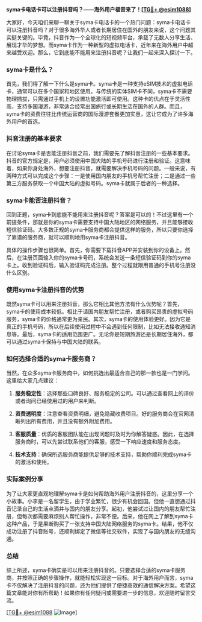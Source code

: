 **syma卡电话卡可以注册抖音吗？——海外用户福音来了！[[TG💪+ @esim1088](https://t.me/s/esim1088)]**

大家好，今天咱们来聊一聊关于syma卡电话卡的一个热门问题：syma卡电话卡可以注册抖音吗？对于很多海外华人或者长期居住在国外的朋友来说，这个问题其实挺关键的。毕竟，抖音作为一个全球化的短视频平台，承载了无数人分享生活、展现才华的梦想。而syma卡作为一种新型的虚拟电话卡，近年来在海外用户中越来越受欢迎。那么，它到底能不能用来注册抖音呢？让我们一起来深入探讨一下。

### syma卡是什么？

首先，我们得了解一下什么是syma卡。syma卡是一种支持eSIM技术的虚拟电话卡，通常可以在多个国家和地区使用。与传统的实体SIM卡不同，syma卡不需要物理插拔，只需通过手机上的设置功能激活即可使用。这种卡的优点在于灵活性高，支持多国漫游，非常适合经常出国旅行或长期生活在国外的人群。而且，syma卡的资费往往比传统运营商的国际漫游套餐更加实惠，这让它成为了许多海外用户的首选。

### 抖音注册的基本要求

在讨论syma卡是否能注册抖音之前，我们需要先了解抖音注册的一些基本要求。抖音的官方规定是，用户必须使用中国大陆的手机号码进行注册和验证。这意味着，如果你身处海外，想要注册抖音，就需要解决手机号码的问题。一般来说，有两种方式可以完成这个步骤：一是使用国内朋友的手机号帮忙注册；二是通过一些第三方服务获取一个中国大陆的虚拟号码。syma卡就属于后者的一种选择。

### syma卡能否注册抖音？

回到正题，syma卡到底能不能用来注册抖音呢？答案是可以的！不过这里有一个前提条件，那就是你的syma卡需要支持中国大陆地区的网络服务，并且能够接收短信验证码。大多数正规的syma卡服务商都会提供这样的服务，所以只要你选择了靠谱的服务商，就可以顺利地用syma卡注册抖音。

具体的操作步骤也很简单。首先，你需要下载抖音APP并安装到你的设备上。然后，在注册页面输入你的syma卡号码，系统会发送一条短信验证码到你的syma卡上。收到验证码后，输入验证码完成注册。整个过程就跟用普通的手机号注册没什么区别。

### 使用syma卡注册抖音的优势

既然syma卡可以用来注册抖音，那么它相比其他方法有什么优势呢？首先，syma卡的使用成本较低。相比于请国内朋友帮忙注册，或者购买昂贵的虚拟号码服务，syma卡的价格通常更为亲民。其次，syma卡的使用体验更好。因为它是真正的手机号码，所以在后续使用过程中不会遇到任何限制，比如无法接收通知消息等。最后，syma卡的适用范围更广。无论你是短期旅游还是长期居住海外，都可以通过syma卡保持与中国大陆的联系。

### 如何选择合适的syma卡服务商？

当然，在众多syma卡服务商中，如何挑选出最适合自己的那一款也是一门学问。这里给大家几点建议：

1. **服务稳定性**：选择那些口碑良好、服务稳定的公司。可以通过查看网上的评价或者询问已经使用过的用户来判断。
   
2. **资费透明度**：注意查看资费明细，避免隐藏收费项目。好的服务商会在官网清晰列出所有费用，并且没有额外附加费用。

3. **客服质量**：优质的客服团队能在出现问题时及时为你解答疑惑。因此，在选择服务商时，可以先尝试联系他们的客服，感受一下响应速度和服务态度。

4. **技术支持**：确保所选服务商能提供足够的技术支持，帮助你顺利完成syma卡的激活和使用。

### 实际案例分享

为了让大家更直观地理解syma卡是如何帮助海外用户注册抖音的，这里分享一个小故事。小李是一名留学生，由于学业繁忙，很少有机会回国。但他一直想通过抖音记录自己的生活点滴并与国内的朋友分享。起初，他尝试过让国内的朋友帮忙注册，但每次都需要麻烦别人帮忙操作，非常不便。后来，他在网上了解到syma卡这种产品，于是果断购买了一张支持中国大陆网络服务的syma卡。结果，他不仅成功注册了抖音账号，还顺利绑定了微信等社交软件，实现了与国内朋友的无缝沟通。

### 总结

综上所述，syma卡确实是可以用来注册抖音的。只要选择合适的syma卡服务商，并按照正确的步骤操作，就能轻松实现这一目标。对于海外用户而言，syma卡不仅解决了注册抖音的问题，还为他们提供了便捷高效的通信解决方案。希望这篇文章能对你有所帮助！如果你有任何疑问或需要进一步的信息，欢迎随时留言交流。

[[TG💪+ @esim1088](https://t.me/s/esim1088) ![Image](https://i.postimg.cc/4NQfJmqS/Snipaste-2025-05-13-00-14-12.png)]